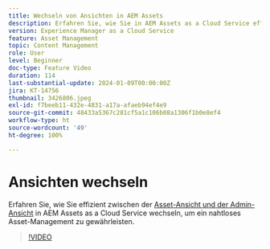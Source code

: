 ```yaml
---
title: Wechseln von Ansichten in AEM Assets
description: Erfahren Sie, wie Sie in AEM Assets as a Cloud Service effizient zwischen Ansichten wechseln und so ein nahtloses Asset-Management gewährleisten können.
version: Experience Manager as a Cloud Service
feature: Asset Management
topic: Content Management
role: User
level: Beginner
doc-type: Feature Video
duration: 114
last-substantial-update: 2024-01-09T00:00:00Z
jira: KT-14756
thumbnail: 3426806.jpeg
exl-id: f7beeb11-432e-4831-a17a-afaeb94ef4e9
source-git-commit: 48433a5367c281cf5a1c106b08a1306f1b0e8ef4
workflow-type: ht
source-wordcount: '49'
ht-degree: 100%

---
```


# Ansichten wechseln

Erfahren Sie, wie Sie effizient zwischen der [Asset-Ansicht und der Admin-Ansicht](https://experienceleague.adobe.com/docs/experience-manager-cloud-service/content/assets/overview.html?lang=de#persona-based-experiences) in AEM Assets as a Cloud Service wechseln, um ein nahtloses Asset-Management zu gewährleisten.

>[!VIDEO](https://video.tv.adobe.com/v/3439041/?learn=on&captions=ger)
